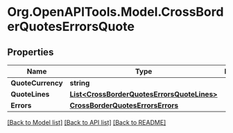 
# Org.OpenAPITools.Model.CrossBorderQuotesErrorsQuote

## Properties

Name | Type | Description | Notes
------------ | ------------- | ------------- | -------------
**QuoteCurrency** | **string** |  | [optional] 
**QuoteLines** | [**List&lt;CrossBorderQuotesErrorsQuoteLines&gt;**](CrossBorderQuotesErrorsQuoteLines.md) |  | [optional] 
**Errors** | [**CrossBorderQuotesErrorsErrors**](CrossBorderQuotesErrorsErrors.md) |  | [optional] 

[[Back to Model list]](../README.md#documentation-for-models)
[[Back to API list]](../README.md#documentation-for-api-endpoints)
[[Back to README]](../README.md)

